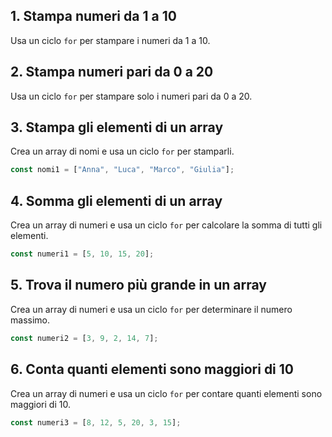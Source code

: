 ## 1. Stampa numeri da 1 a 10

Usa un ciclo `for` per stampare i numeri da 1 a 10.

## 2. Stampa numeri pari da 0 a 20

Usa un ciclo `for` per stampare solo i numeri pari da 0 a 20.

## 3. Stampa gli elementi di un array

Crea un array di nomi e usa un ciclo `for` per stamparli.

```js
const nomi1 = ["Anna", "Luca", "Marco", "Giulia"];
```

## 4. Somma gli elementi di un array

Crea un array di numeri e usa un ciclo `for` per calcolare la somma di tutti gli elementi.

```js
const numeri1 = [5, 10, 15, 20];
```

## 5. Trova il numero più grande in un array

Crea un array di numeri e usa un ciclo `for` per determinare il numero massimo.

```js
const numeri2 = [3, 9, 2, 14, 7];
```

## 6. Conta quanti elementi sono maggiori di 10

Crea un array di numeri e usa un ciclo `for` per contare quanti elementi sono maggiori di 10.

```js
const numeri3 = [8, 12, 5, 20, 3, 15];
```
